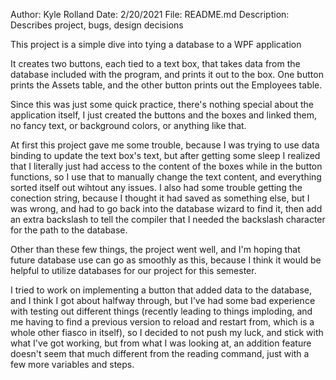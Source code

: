 Author: Kyle Rolland
Date: 2/20/2021
File: README.md
Description: Describes project, bugs, design decisions

This project is a simple dive into tying a database to a WPF application

It creates two buttons, each tied to a text box, that takes data from the database included with the program, and prints it out to the box. One button prints the Assets table, and the other button prints out the Employees table.

Since this was just some quick practice, there's nothing special about the application itself, I just created the buttons and the boxes and linked them, no fancy text, or background colors, or anything like that.

At first this project gave me some trouble, because I was trying to use data binding to update the text box's text, but after getting some sleep I realized that I literally just had access to the content of the boxes while in the button functions, so I use that to manually change the text content, and everything sorted itself out wihtout any issues. I also had some trouble getting the conection string, because I thought it had saved as something else, but I was wrong, and had to go back into the database wizard to find it, then add an extra backslash to tell the compiler that I needed the backslash character for the path to the database.

Other than these few things, the project went well, and I'm hoping that future database use can go as smoothly as this, because I think it would be helpful to utilize databases for our project for this semester.

I tried to work on implementing a button that added data to the database, and I think I got about halfway through, but I've had some bad experience with testing out different things (recently leading to things imploding, and me having to find a previous version to reload and restart from, which is a whole other fiasco in itself), so I decided to not push my luck, and stick with what I've got working, but from what I was looking at, an addition feature doesn't seem that much different from the reading command, just with a few more variables and steps.
